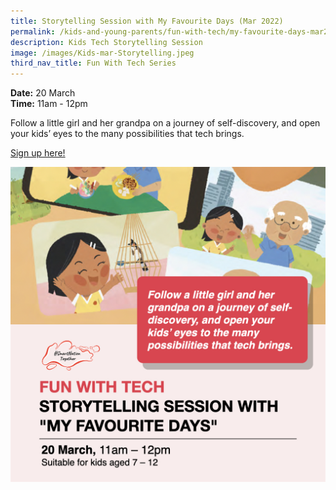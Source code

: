 ```yaml
---
title: Storytelling Session with My Favourite Days (Mar 2022)
permalink: /kids-and-young-parents/fun-with-tech/my-favourite-days-mar2022
description: Kids Tech Storytelling Session
image: /images/Kids-mar-Storytelling.jpeg
third_nav_title: Fun With Tech Series
---
```

**Date:** 20 March
<br> **Time:** 11am - 12pm

Follow a little girl and her grandpa on a journey of self-discovery, and open your kids’ eyes to the many possibilities that tech brings.  

[Sign up here! ](https://go.gov.sg/kids-storytelling-mar22)

![Kids Tech Storytelling Session in March ](/images/Kids-mar-Storytelling.jpeg)